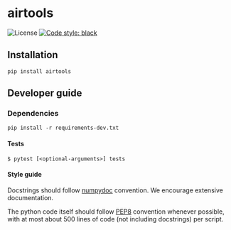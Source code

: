 # airtools
![License](https://img.shields.io/github/license/project-bluebird/airtools)
[![Code style: black](https://img.shields.io/badge/code%20style-black-000000.svg)](https://github.com/psf/black)

## Installation

```{bash}
pip install airtools
```

## Developer guide

### Dependencies

```{bash}
pip install -r requirements-dev.txt
```

#### Tests

```{bash}
$ pytest [<optional-arguments>] tests
```

#### Style guide

Docstrings should follow [numpydoc](https://numpydoc.readthedocs.io/en/latest/format.html) convention.
We encourage extensive documentation.

The python code itself should follow [PEP8](https://www.python.org/dev/peps/pep-0008/) convention whenever possible, with at most about 500 lines of code (not including docstrings) per script.
